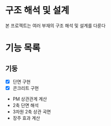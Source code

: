 # 구조 해석 및 설계
본 프로젝트는 여러 부재의 구조 해석 및 설계를 다룬다

# 기능 목록

## 기둥
- [x] 단면 구현
- [x] 콘크리트 구현
- PM 상관관계 계산
- 2축 단면 해석
- 3차원 2축 상관 곡면
- 장주 효과 계산
